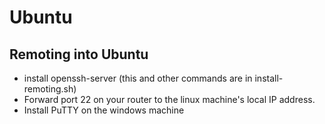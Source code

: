 # Ubuntu
## Remoting into Ubuntu
- install openssh-server (this and other commands are in install-remoting.sh)
- Forward port 22 on your router to the linux machine's local IP address.
- Install PuTTY on the windows machine
